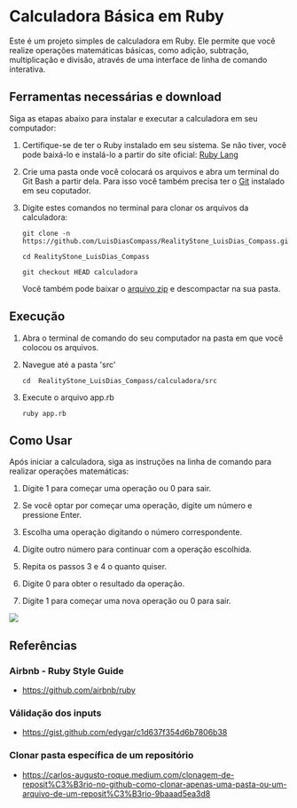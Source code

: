 # Calculadora Básica em Ruby

Este é um projeto simples de calculadora em Ruby. Ele permite que você realize operações matemáticas básicas, como adição, subtração, multiplicação e divisão, através de uma interface de linha de comando interativa.

## Ferramentas necessárias e download

Siga as etapas abaixo para instalar e executar a calculadora em seu computador:

1. Certifique-se de ter o Ruby instalado em seu sistema. Se não tiver, você pode baixá-lo e instalá-lo a partir do site oficial: [Ruby Lang](https://www.ruby-lang.org/)

2. Crie uma pasta onde você colocará os arquivos e abra um terminal do Git Bash a partir dela. Para isso você também precisa ter o [Git](https://git-scm.com/) instalado em seu coputador.

3. Digite estes comandos no terminal para clonar os arquivos da calculadora:
   ```
   git clone -n https://github.com/LuisDiasCompass/RealityStone_LuisDias_Compass.git

   cd RealityStone_LuisDias_Compass

   git checkout HEAD calculadora
   ```

   Você também pode baixar o [arquivo zip](https://github.com/LuisDiasCompass/RealityStone_LuisDias_Compass/archive/refs/heads/main.zip) e descompactar na sua pasta.

## Execução
1. Abra o terminal de comando do seu computador na pasta em que você colocou os arquivos.

2. Navegue até a pasta 'src'
   ```
   cd  RealityStone_LuisDias_Compass/calculadora/src
   ```
3. Execute o arquivo app.rb
   ```
   ruby app.rb
   ```

## Como Usar
Após iniciar a calculadora, siga as instruções na linha de comando para realizar operações matemáticas:

1. Digite 1 para começar uma operação ou 0 para sair.

2. Se você optar por começar uma operação, digite um número e pressione Enter.

3. Escolha uma operação digitando o número correspondente.

4. Digite outro número para continuar com a operação escolhida.

5. Repita os passos 3 e 4 o quanto quiser.

6. Digite 0 para obter o resultado da operação.

7. Digite 1 para começar uma nova operação ou 0 para sair.

<img src="https://lh3.googleusercontent.com/pw/AIL4fc80arCQXXpIW6c_aR1HBxb70XYi7kJ4liJmlTIpIjr_pjGFQ-_vPa_yLI-0kBxp_COdrcbW_rhRceSLLKu2uDgULJvzBxXA6VHx-Vrp4Xc2GptzXYU-YPJ5e823gFTBVvTX9wftXf_EnxxAHv50PANo=w841-h689-s-no?authuser=0" tittle="calculadora">

## Referências
### Airbnb - Ruby Style Guide
   * https://github.com/airbnb/ruby
   
### Válidação dos inputs
   * https://gist.github.com/edygar/c1d637f354d6b7806b38

### Clonar pasta específica de um repositório
   * https://carlos-augusto-roque.medium.com/clonagem-de-reposit%C3%B3rio-no-github-como-clonar-apenas-uma-pasta-ou-um-arquivo-de-um-reposit%C3%B3rio-9baaad5ea3d8
   